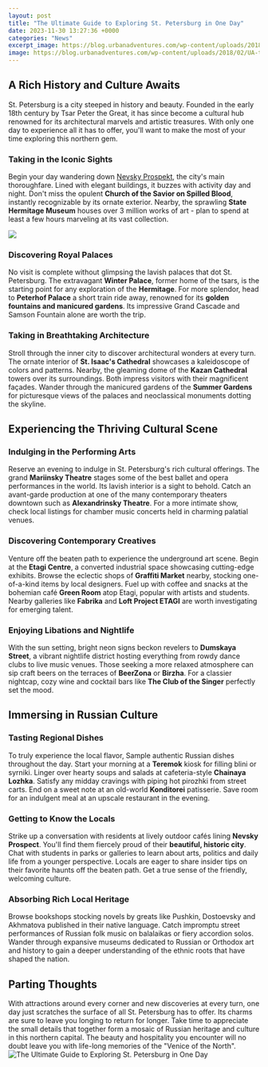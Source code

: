 ```yaml
---
layout: post
title: "The Ultimate Guide to Exploring St. Petersburg in One Day"
date: 2023-11-30 13:27:36 +0000
categories: "News"
excerpt_image: https://blog.urbanadventures.com/wp-content/uploads/2018/02/UA-tour-StPetersburg-main.jpeg
image: https://blog.urbanadventures.com/wp-content/uploads/2018/02/UA-tour-StPetersburg-main.jpeg
---
```


## A Rich History and Culture Awaits
St. Petersburg is a city steeped in history and beauty. Founded in the early 18th century by Tsar Peter the Great, it has since become a cultural hub renowned for its architectural marvels and artistic treasures. With only one day to experience all it has to offer, you'll want to make the most of your time exploring this northern gem. 
### Taking in the Iconic Sights
Begin your day wandering down [Nevsky Prospekt](https://travelokla.github.io/2023-12-24-les-meilleurs-moments-pour-visiter-le-parc-national-de-loango-en-gabon/), the city's main thoroughfare. Lined with elegant buildings, it buzzes with activity day and night. Don't miss the opulent **Church of the Savior on Spilled Blood**, instantly recognizable by its ornate exterior. Nearby, the sprawling **State Hermitage Museum** houses over 3 million works of art - plan to spend at least a few hours marveling at its vast collection. 

![](https://i0.wp.com/handluggageonly.co.uk/wp-content/uploads/2016/10/HandLuggageOnly-6-2.jpg?resize=1000%2C1503&amp;ssl=1)
### Discovering Royal Palaces
No visit is complete without glimpsing the lavish palaces that dot St. Petersburg. The extravagant **Winter Palace**, former home of the tsars, is the starting point for any exploration of the **Hermitage**. For more splendor, head to **Peterhof Palace** a short train ride away, renowned for its **golden fountains and manicured gardens**. Its impressive Grand Cascade and Samson Fountain alone are worth the trip.
### Taking in Breathtaking Architecture
Stroll through the inner city to discover architectural wonders at every turn. The ornate interior of **St. Isaac's Cathedral** showcases a kaleidoscope of colors and patterns. Nearby, the gleaming dome of the **Kazan Cathedral** towers over its surroundings. Both impress visitors with their magnificent façades. Wander through the manicured gardens of the **Summer Gardens** for picturesque views of the palaces and neoclassical monuments dotting the skyline. 
## Experiencing the Thriving Cultural Scene
### Indulging in the Performing Arts 
Reserve an evening to indulge in St. Petersburg's rich cultural offerings. The grand **Mariinsky Theatre** stages some of the best ballet and opera performances in the world. Its lavish interior is a sight to behold. Catch an avant-garde production at one of the many contemporary theaters downtown such as **Alexandrinsky Theatre**. For a more intimate show, check local listings for chamber music concerts held in charming palatial venues. 
### Discovering Contemporary Creatives  
Venture off the beaten path to experience the underground art scene. Begin at the **Etagi Centre**, a converted industrial space showcasing cutting-edge exhibits. Browse the eclectic shops of **Graffiti Market** nearby, stocking one-of-a-kind items by local designers. Fuel up with coffee and snacks at the bohemian café **Green Room** atop Etagi, popular with artists and students. Nearby galleries like **Fabrika** and **Loft Project ETAGI** are worth investigating for emerging talent.
### Enjoying Libations and Nightlife
With the sun setting, bright neon signs beckon revelers to **Dumskaya Street**, a vibrant nightlife district hosting everything from rowdy dance clubs to live music venues. Those seeking a more relaxed atmosphere can sip craft beers on the terraces of **BeerZona** or **Birzha**. For a classier nightcap, cozy wine and cocktail bars like **The Club of the Singer** perfectly set the mood.
## Immersing in Russian Culture
### Tasting Regional Dishes
To truly experience the local flavor, Sample authentic Russian dishes throughout the day. Start your morning at a **Teremok** kiosk for filling blini or syrniki. Linger over hearty soups and salads at cafeteria-style **Chainaya Lozhka**. Satisfy any midday cravings with piping hot pirozhki from street carts. End on a sweet note at an old-world **Konditorei** patisserie. Save room for an indulgent meal at an upscale restaurant in the evening.  
### Getting to Know the Locals 
Strike up a conversation with residents at lively outdoor cafés lining **Nevsky Prospect**. You'll find them fiercely proud of their **beautiful, historic city**. Chat with students in parks or galleries to learn about arts, politics and daily life from a younger perspective. Locals are eager to share insider tips on their favorite haunts off the beaten path. Get a true sense of the friendly, welcoming culture.
### Absorbing Rich Local Heritage
Browse bookshops stocking novels by greats like Pushkin, Dostoevsky and Akhmatova published in their native language. Catch impromptu street performances of Russian folk music on balalaikas or fiery accordion solos. Wander through expansive museums dedicated to Russian or Orthodox art and history to gain a deeper understanding of the ethnic roots that have shaped the nation.
## Parting Thoughts
With attractions around every corner and new discoveries at every turn, one day just scratches the surface of all St. Petersburg has to offer. Its charms are sure to leave you longing to return for longer. Take time to appreciate the small details that together form a mosaic of Russian heritage and culture in this northern capital. The beauty and hospitality you encounter will no doubt leave you with life-long memories of the "Venice of the North".
![The Ultimate Guide to Exploring St. Petersburg in One Day](https://blog.urbanadventures.com/wp-content/uploads/2018/02/UA-tour-StPetersburg-main.jpeg)